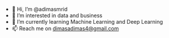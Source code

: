 - 👋 Hi, I’m @adimasmrid
- 👀 I’m interested in data and business
- 🌱 I’m currently learning Machine Learning and Deep Learning
- 📫 Reach me on dimasadimas4@gmail.com

<!---
adimasmrid/adimasmrid is a ✨ special ✨ repository because its `README.md` (this file) appears on your GitHub profile.
You can click the Preview link to take a look at your changes.
--->
